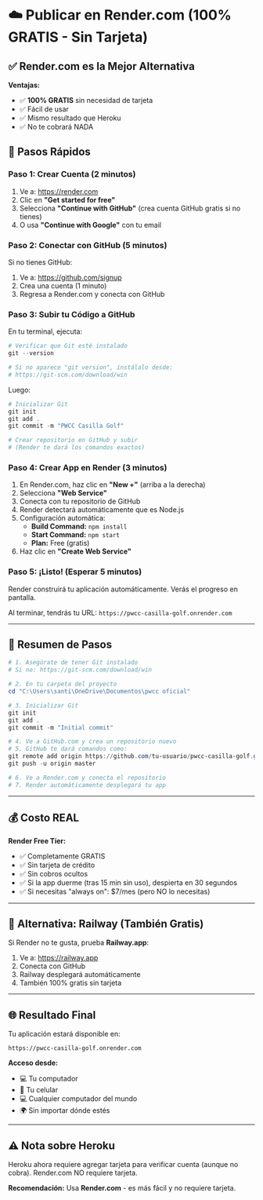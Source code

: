 # ☁️ Publicar en Render.com (100% GRATIS - Sin Tarjeta)

## ✅ Render.com es la Mejor Alternativa

**Ventajas:**
- ✅ **100% GRATIS** sin necesidad de tarjeta
- ✅ Fácil de usar
- ✅ Mismo resultado que Heroku
- ✅ No te cobrará NADA

## 🚀 Pasos Rápidos

### Paso 1: Crear Cuenta (2 minutos)

1. Ve a: https://render.com
2. Clic en **"Get started for free"**
3. Selecciona **"Continue with GitHub"** (crea cuenta GitHub gratis si no tienes)
4. O usa **"Continue with Google"** con tu email

### Paso 2: Conectar con GitHub (5 minutos)

Si no tienes GitHub:

1. Ve a: https://github.com/signup
2. Crea una cuenta (1 minuto)
3. Regresa a Render.com y conecta con GitHub

### Paso 3: Subir tu Código a GitHub

En tu terminal, ejecuta:

```powershell
# Verificar que Git esté instalado
git --version

# Si no aparece "git version", instálalo desde:
# https://git-scm.com/download/win
```

Luego:

```powershell
# Inicializar Git
git init
git add .
git commit -m "PWCC Casilla Golf"

# Crear repositorio en GitHub y subir
# (Render te dará los comandos exactos)
```

### Paso 4: Crear App en Render (3 minutos)

1. En Render.com, haz clic en **"New +"** (arriba a la derecha)
2. Selecciona **"Web Service"**
3. Conecta con tu repositorio de GitHub
4. Render detectará automáticamente que es Node.js
5. Configuración automática:
   - **Build Command:** `npm install`
   - **Start Command:** `npm start`
   - **Plan:** Free (gratis)
6. Haz clic en **"Create Web Service"**

### Paso 5: ¡Listo! (Esperar 5 minutos)

Render construirá tu aplicación automáticamente. Verás el progreso en pantalla.

Al terminar, tendrás tu URL: `https://pwcc-casilla-golf.onrender.com`

---

## 🎯 Resumen de Pasos

```powershell
# 1. Asegúrate de tener Git instalado
# Si no: https://git-scm.com/download/win

# 2. En tu carpeta del proyecto
cd "C:\Users\santi\OneDrive\Documentos\pwcc oficial"

# 3. Inicializar Git
git init
git add .
git commit -m "Initial commit"

# 4. Ve a GitHub.com y crea un repositorio nuevo
# 5. GitHub te dará comandos como:
git remote add origin https://github.com/tu-usuario/pwcc-casilla-golf.git
git push -u origin master

# 6. Ve a Render.com y conecta el repositorio
# 7. Render automáticamente desplegará tu app
```

---

## 💰 Costo REAL

**Render Free Tier:**
- ✅ Completamente GRATIS
- ✅ Sin tarjeta de crédito
- ✅ Sin cobros ocultos
- ✅ Si la app duerme (tras 15 min sin uso), despierta en 30 segundos
- ✅ Si necesitas "always on": $7/mes (pero NO lo necesitas)

---

## 📝 Alternativa: Railway (También Gratis)

Si Render no te gusta, prueba **Railway.app**:

1. Ve a: https://railway.app
2. Conecta con GitHub
3. Railway desplegará automáticamente
4. También 100% gratis sin tarjeta

---

## 🌐 Resultado Final

Tu aplicación estará disponible en:
```
https://pwcc-casilla-golf.onrender.com
```

**Acceso desde:**
- 💻 Tu computador
- 📱 Tu celular
- 💻 Cualquier computador del mundo
- 🌍 Sin importar dónde estés

---

## ⚠️ Nota sobre Heroku

Heroku ahora requiere agregar tarjeta para verificar cuenta (aunque no cobra).
Render.com NO requiere tarjeta.

**Recomendación:** Usa **Render.com** - es más fácil y no requiere tarjeta.

